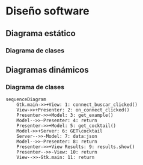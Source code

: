 # Diseño software


## Diagrama estático
### Diagrama de clases

## Diagramas dinámicos
### Diagrama de clases
```mermaid
sequenceDiagram
    Gtk.main->>+View: 1: connect_buscar_clicked()
    View->>+Presenter: 2: on_connect_clicked()
    Presenter->>+Model: 3: get_example()
    Model-->>-Presenter: 4: return
    Presenter->>+Model: 5: get_cocktail()
    Model->>+Server: 6: GET\cocktail
    Server-->>-Model: 7: data:json
    Model-->>-Presenter: 8: return
    Presenter->>+View Results: 9: results.show()
    Presenter-->>-View: 10: return
    View-->>-Gtk.main: 11: return
```    
